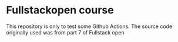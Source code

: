 # Fullstackopen course

This repository is only to test some Github Actions. The source code originally used was from part 7 of Fullstack open
